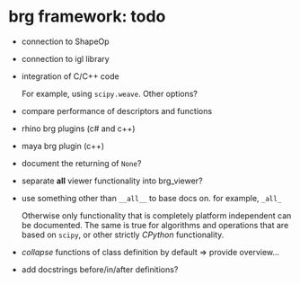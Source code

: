 # brg framework: todo

- connection to ShapeOp
- connection to igl library
- integration of C/C++ code
    
    For example, using ``scipy.weave``.
    Other options?

- compare performance of descriptors and functions
- rhino brg plugins (c# and c++)
- maya brg plugin (c++)
- document the returning of ``None``?
- separate **all** viewer functionality into brg_viewer?
- use something other than ``__all__`` to base docs on. for example, ``_all_``
    
    Otherwise only functionality that is completely platform independent can be
    documented. The same is true for algorithms and operations that are based on
    ``scipy``, or other strictly *CPython* functionality.

- *collapse* functions of class definition by default => provide overview...
- add docstrings before/in/after definitions?
